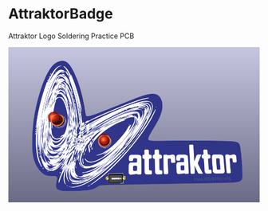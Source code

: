 # AttraktorBadge
Attraktor Logo Soldering Practice PCB

<img width="640px" src="./AttraktorBadge.png" alt="Attraktor Badge" />
